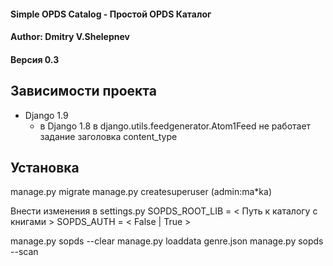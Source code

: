 #### Simple OPDS Catalog - Простой OPDS Каталог  
#### Author: Dmitry V.Shelepnev  
#### Версия 0.3


## Зависимости проекта
- Django 1.9 
    - в Django 1.8 в django.utils.feedgenerator.Atom1Feed не работает задание заголовка content_type

    
## Установка
manage.py migrate
manage.py createsuperuser (admin:ma*ka)

Внести изменения в settings.py
SOPDS_ROOT_LIB = < Путь к каталогу с книгами >
SOPDS_AUTH = < False | True >

manage.py sopds --clear
manage.py loaddata genre.json
manage.py sopds --scan

